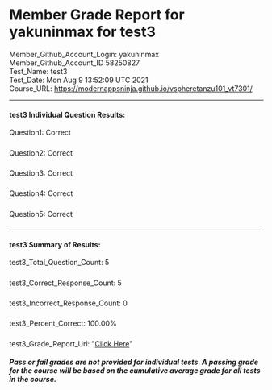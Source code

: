 # Member Grade Report for yakuninmax for test3  
   
Member_Github_Account_Login: yakuninmax  
Member_Github_Account_ID 58250827  
Test_Name: test3  
Test_Date: Mon Aug  9 13:52:09 UTC 2021  
Course_URL: https://modernappsninja.github.io/vspheretanzu101_vt7301/  
   
---  
#### test3 Individual Question Results:  
Question1: Correct  
#####  
Question2: Correct  
#####  
Question3: Correct  
#####  
Question4: Correct  
#####  
Question5: Correct  
#####  
---  
#### test3 Summary of Results:  
test3_Total_Question_Count: 5  
#####  
test3_Correct_Response_Count: 5  
#####  
test3_Incorrect_Response_Count: 0  
#####  
test3_Percent_Correct: 100.00%  
#####  
test3_Grade_Report_Url: "[Click Here](https://github.com/modernappsninjas/yakuninmax/blob/main/static/userdata/courses/vspheretanzu101_vt7301/grade_report.pr1274.test3.md)"
##### Pass or fail grades are not provided for individual tests. A passing grade for the course will be based on the cumulative average grade for all tests in the course.  
